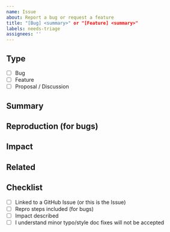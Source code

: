 ```yaml
---
name: Issue
about: Report a bug or request a feature
title: "[Bug] <summary>" or "[Feature] <summary>"
labels: needs-triage
assignees: ''
---
```


## Type

<!-- Please check one -->
- [ ] Bug
- [ ] Feature
- [ ] Proposal / Discussion

## Summary

<!--
Describe the issue or request in 1–2 sentences.
Include relevant context or background.
-->

## Reproduction (for bugs)

<!--
Include minimal steps to reproduce the bug. Example:

1. Run `make start`
2. Submit a tx via `evm.send()`
3. Observe panic in logs
-->

## Impact

<!--
Explain the potential severity and who is affected.
E.g., critical bug for validators, minor UX issue, etc.
-->

## Related

<!--
Link related issues or PRs.
-->

## Checklist

- [ ] Linked to a GitHub Issue (or this is the Issue)
- [ ] Repro steps included (for bugs)
- [ ] Impact described
- [ ] I understand minor typo/style doc fixes will not be accepted
